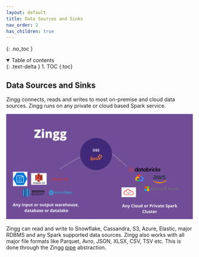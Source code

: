 ```yaml
---
layout: default
title: Data Sources and Sinks
nav_order: 2
has_children: true
---
```

{: .no_toc }
<details open markdown="block">
  <summary>
    Table of contents
  </summary>
  {: .text-delta }
1. TOC
{:toc}
</details>

## Data Sources and Sinks

Zingg connects, reads and writes to most on-premise and cloud data sources. Zingg runs on any private or cloud based Spark service. 

![zinggConnectors](/assets/zinggOSS.png)


Zingg can read and write to Snowflake, Cassandra, S3, Azure, Elastic, major RDBMS and any Spark supported data sources. Zingg also works with all major file formats like Parquet, Avro, JSON, XLSX, CSV, TSV etc. This is done through the Zingg [pipe](pipes.md) abstraction.  